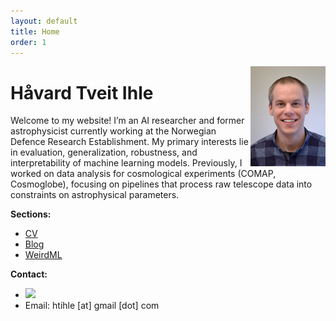 ```yaml
---
layout: default
title: Home
order: 1
---
```


<img src="images/havardihle_lr.jpg" alt="Håvard Tveit Ihle" style="float: right; width: 120px; margin: 150 0 150px 15px;">


# Håvard Tveit Ihle 

Welcome to my website! I’m an AI researcher and former astrophysicist currently working at the Norwegian Defence Research Establishment. My primary interests lie in evaluation, generalization, robustness, and interpretability of machine learning models. Previously, I worked on data analysis for cosmological experiments (COMAP, Cosmoglobe), focusing on pipelines that process raw telescope data into constraints on astrophysical parameters.




**Sections:**
- [CV](cv.html)
- [Blog](blog.html)
- [WeirdML](weirdml.html)

**Contact:**
- [<img src="https://cdn.jsdelivr.net/npm/simple-icons@v9/icons/x.svg" width="11px" />](https://x.com/htihle) 
- Email: htihle [at] gmail [dot] com